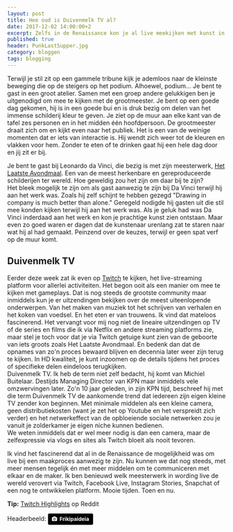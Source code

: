 ```yaml
---
layout: post
title: Hoe oud is Duivenmelk TV al?
date: 2017-12-02 14:00:00+2
excerpt: Zelfs in de Renaissance kon je al live meekijken met kunst in wording. 
published: true
header: PunkLastSupper.jpg
category: bloggen
tags: blogging
---
```

Terwijl je stil zit op een gammele tribune kijk je ademloos naar de kleinste beweging die op de steigers op het podium. Alhoewel, podium... Je bent te gast in een groot atelier. Samen met een groep andere gelukkigen ben je uitgenodigd om mee te kijken met de grootmeester. Je bent op een goede dag gekomen, hij is in een goede bui en is druk bezig om delen van het immense schilderij kleur te geven. Je ziet op de muur aan elke kant van de tafel zes personen en in het midden één hoofdpersoon. 
De grootmeester draait zich om en kijkt even naar het publiek. Het is een van de weinige momenten dat er iets van interactie is. Hij wendt zich weer tot de kleuren en vlakken voor hem. Zonder te eten of te drinken gaat hij een hele dag door en jij zit er bij. 

Je bent te gast bij Leonardo da Vinci, die bezig is met zijn meesterwerk, [Het Laatste Avondmaal][1]. Een van de meest herkenbare en gereproduceerde schilderijen ter wereld. Hoe geweldig zou het zijn om daar bij te zijn?   
Het bleek mogelijk te zijn om als gast aanwezig te zijn bij Da Vinci terwijl hij aan het werk was. Zoals hij zelf schijnt te hebben gezegd "Drawing in company is much better than alone." Geregeld nodigde hij gasten uit die stil mee konden kijken terwijl hij aan het werk was. Als je geluk had was Da Vinci inderdaad aan het werk en kon je prachtige kunst zien ontstaan. Maar even zo goed waren er dagen dat de kunstenaar urenlang zat te staren naar wat hij al had gemaakt. Peinzend over de keuzes, terwijl er geen spat verf op de muur komt. 

## Duivenmelk TV
Eerder deze week zat ik even op [Twitch][2] te kijken, het live-streaming platform voor allerlei activiteiten. Het begon ooit als een manier om mee te kijken met gameplays. Dat is nog steeds de grootste community maar inmiddels kun je er uitzendingen bekijken over de meest uiteenlopende onderwerpen. Van het maken van muziek tot het schrijven van verhalen en het koken van voedsel. En het eten er van trouwens. Ik vind dat mateloos fascinerend. Het vervangt voor mij nog niet de lineaire uitzendingen op TV of de series en films die ik via Netflix en andere streaming platforms zie, maar stel je toch voor dat je via Twitch getuige kunt zien van de geboorte van iets groots zoals Het Laatste Avondmaal. En bedenk dan dat de opnames van zo'n proces bewaard blijven en decennia later weer zijn terug te kijken. In HD kwaliteit, je kunt inzoomen op de details tijdens het proces of specifieke delen eindeloos terugkijken.   
Duivenmelk TV. Ik heb de term niet zelf bedacht, hij komt van Michiel Buitelaar. Destijds Managing Director van KPN maar inmiddels vele omzwervingen later. Zo'n 10 jaar geleden, in zijn KPN tijd,  beschreef hij met die term Duivenmelk TV de aankomende trend dat iedereen zijn eigen kleine TV zender kon beginnen. Met minimale middelen als een kleine camera, geen distributiekosten (want je zet het op Youtube en het verspreidt zich verder) en het netwerkeffect van de opbloeiende sociale netwerken zou je vanuit je zolderkamer je eigen niche kunnen bedienen.   
We weten inmiddels dat er wel meer nodig is dan een camera, maar de zelfexpressie via vlogs en sites als Twitch bloeit als nooit tevoren. 

Ik vind het fascinerend dat al in de Renaissance de mogelijkheid was om live bij een maakproces aanwezig te zijn. Nu kunnen we dat nog steeds, met meer mensen tegelijk én met meer middelen om te communiceren met elkaar en de maker. Ik ben benieuwd welk meesterwerk in wording live de wereld verovert  via Twitch, Facebook Live, Instagram Stories, Snapchat of een nog te ontwikkelen platform. Mooie tijden. Toen en nu. 

**Tip:** [Twitch Highlights][3] op Reddit

Headerbeeld: 
	<a style="background-color:black;color:white;text-decoration:none;padding:4px 6px;font-family:-apple-system, BlinkMacSystemFont, &quot;San Francisco&quot;, &quot;Helvetica Neue&quot;, Helvetica, Ubuntu, Roboto, Noto, &quot;Segoe UI&quot;, Arial, sans-serif;font-size:12px;font-weight:bold;line-height:1.2;display:inline-block;border-radius:3px;" href="http://frikipaideia.wikia.com/wiki/%CE%91%CF%81%CF%87%CE%B5%CE%AF%CE%BF:PunkLastSupper.jpg" target="_blank" rel="noopener noreferrer" title="Punk Last Supper"><span style="display:inline-block;padding:2px 3px;"><svg xmlns="http://www.w3.org/2000/svg" style="height:12px;width:auto;position:relative;vertical-align:middle;top:-1px;fill:white;" viewBox="0 0 32 32"><title></title><path d="M20.8 18.1c0 2.7-2.2 4.8-4.8 4.8s-4.8-2.1-4.8-4.8c0-2.7 2.2-4.8 4.8-4.8 2.7.1 4.8 2.2 4.8 4.8zm11.2-7.4v14.9c0 2.3-1.9 4.3-4.3 4.3h-23.4c-2.4 0-4.3-1.9-4.3-4.3v-15c0-2.3 1.9-4.3 4.3-4.3h3.7l.8-2.3c.4-1.1 1.7-2 2.9-2h8.6c1.2 0 2.5.9 2.9 2l.8 2.4h3.7c2.4 0 4.3 1.9 4.3 4.3zm-8.6 7.5c0-4.1-3.3-7.5-7.5-7.5-4.1 0-7.5 3.4-7.5 7.5s3.3 7.5 7.5 7.5c4.2-.1 7.5-3.4 7.5-7.5z"></path></svg></span><span style="display:inline-block;padding:2px 3px;">Frikipaideia</span></a>

[1]:	https://en.wikipedia.org/wiki/The_Last_Supper_(Leonardo_da_Vinci)
[2]:	https://www.twitch.tv/
[3]:	https://www.reddit.com/r/TwitchHighlights/